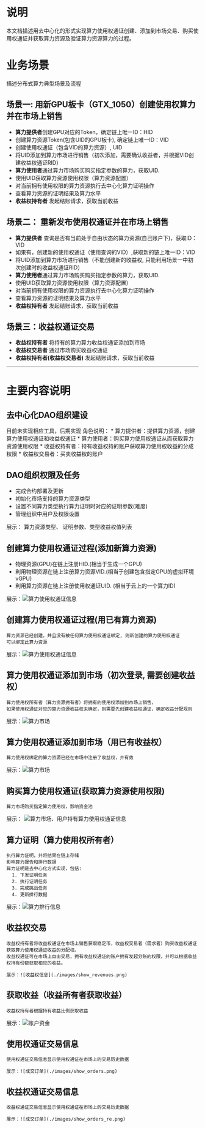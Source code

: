 
# 说明
   本文档描述用去中心化的形式实现算力使用权通证创建、添加到市场交易、购买使用权通证并获取算力资源及验证算力资源算力的过程。

# 业务场景
   描述分布式算力典型场景及流程

## 场景一: 用新GPU板卡（GTX_1050）创建使用权算力并在市场上销售
   - **算力提供者**创建GPU对应的Token，确定链上唯一ID：HID
   - 创建算力资源Token(包含UID的GPU板卡), 确定链上唯一ID：VID
   - 创建使用权通证（包含VID的算力资源）, UID
   - 将UID添加到算力市场进行销售（初次添加，需要确认收益者，并根据VID创建收益权通证RID）
   - **算力使用者**通过算力市场购买购买指定参数的算力，获取UID.
   - 使用UID获取算力资源使用权限（算力资源配置）
   - 对当前拥有使用权限的算力资源执行去中心化算力证明操作
   - 查看算力资源的证明结果及算力水平
   - **收益权持有者** 发起结账请求，获取当前收益

## 场景二： 重新发布使用权通证并在市场上销售
   - **算力提供者** 查询是否有当前处于自由状态的算力资源(自己账户下)，获取ID：VID
   - 如果有，创建新的使用权通证（使用查询的VID）,获取新的链上唯一ID：VID
   - 将UID添加到算力市场进行销售（不能创建新的收益权, 只能利用场景一中初次创建时的收益权通证RID）
   - **算力使用者**通过算力市场购买购买指定参数的算力，获取UID.
   - 使用UID获取算力资源使用权限（算力资源配置）
   - 对当前拥有使用权限的算力资源执行去中心化算力证明操作
   - 查看算力资源的证明结果及算力水平
   - **收益权持有者** 发起结账请求，获取当前收益

## 场景三：收益权通证交易
   - **收益权持有者** 将持有的算力算力收益权通证添加到市场
   - **收益权交易者** 通过市场购买收益权通证
   - **收益权持有者(收益权交易者)** 发起结账请求，获取当前收益

---

# 主要内容说明

## 去中心化DAO组织建设
   目前未实现相应工具，后期实现
   角色说明：
      * 算力提供者：提供算力资源，创建算力使用权通证和收益权通证
      * 算力使用者：购买算力使用权通证从而获取算力资源使用权限
      * 收益权持有者：持有收益权持的账户获取算力使用权收益的分成权限
      * 收益权交易者：买卖收益权的账户

## DAO组织权限及任务
   * 完成合约部署及更新
   * 初始化市场支持的算力资源类型
   * 设置不同算力类型执行算力证明时对应的证明参数(难度)
   * 管理组织中用户及权限设置

   展示： 算力资源类型、 证明参数、类型收益权值列表


## 创建算力使用权通证过程(添加新算力资源)
   * 物理资源(GPU)在链上注册HID.(相当于生成一个GPU)
   * 利用物理资源在链上注册算力资源VID.(相当于创建包含指定GPU的虚拟环境vGPU)
   * 利用算力资源在链上注册使用权通证UID. (相当于云上的一个算力ID)
   
   展示：![算力使用权通证信息](./images/show_use_rights.png)
  
## 创建算力使用权通证过程(用已有算力资源)
    算力资源已经创建，并且没有被任何算力使用权通证绑定, 则新创建的算力使用权通证
    可以绑定此算力资源

   展示：![算力使用权通证信息](./images/show_use_rights.png)

## 算力使用权通证添加到市场（初次登录, 需要创建收益权）
    算力使用权所有者（算力资源拥有者）将拥有的使用权添加到市场上销售，
    如果使用权通证对应的算力资源收益权未确定，则需要先创建收益权通证，确定收益分配规则

   展示：![算力市场](./images/show_market_use.png)

## 算力使用权通证添加到市场（用已有收益权）
    算力使用权绑定的算力资源已经在市场中注册了收益权，并有效

   展示：![算力市场](./images/show_market_use.png)

## 购买算力使用权通证(获取算力资源使用权限)
    算力市场购买指定算力使用权，影响资金池

   展示： ![算力市场、用户持有算力使用权通证信息](./images/market_and_users.png)

## 算力证明（算力使用权所有者）
    执行算力证明，并将结果在链上存储
    影响算力报告和排行数据
    算力证明是去中心化方式实现，包括:
      1. 下发证明任务
      2. 执行证明任务
      3. 完成挑战任务
      4. 更新排行数据

   展示：![算力排行信息](./images/show_com_ranks_detail.png)

## 收益权交易 
    收益权持有者将收益权通证在市场上销售获取稳定币，收益权交易者（需求者）购买收益权通证获取算力使用权通证收益的分配权。
    收益权通证可在市场上自由交易，拥有收益权通证的账户拥有发起分账的权限，并可以根据收益权持有份额获取相应的收益。

    展示：![收益权信息](./images/show_revenues.png)

## 获取收益（收益所有者获取收益）
    收益权持有者根据持有收益比例获取收益

   展示：![账户资金](./images/show_balances.png)
   
## 使用权通证交易信息
    使用权通证交易信息显示使用权通证在市场上的交易历史数据

    展示：![成交订单](./images/show_orders.png)

## 收益权通证交易信息
    收益权通证交易信息显示使用权通证在市场上的交易历史数据

    展示：![成交订单](./images/show_orders_re.png)



